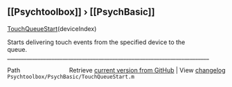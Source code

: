 ## [[Psychtoolbox]] &#8250; [[PsychBasic]]

[TouchQueueStart](TouchQueueStart)(deviceIndex)  
  
Starts delivering touch events from the specified device to the   
queue.  
\_\_\_\_\_\_\_\_\_\_\_\_\_\_\_\_\_\_\_\_\_\_\_\_\_\_\_\_\_\_\_\_\_\_\_\_\_\_\_\_\_\_\_\_\_\_\_\_\_\_\_\_\_\_\_\_\_\_\_\_\_\_\_\_\_\_\_\_\_\_\_\_\_  
  




<div class="code_header" style="text-align:right;">
  <span style="float:left;">Path&nbsp;&nbsp;</span> <span class="counter">Retrieve <a href=
  "https://raw.github.com/Psychtoolbox-3/Psychtoolbox-3/beta/Psychtoolbox/PsychBasic/TouchQueueStart.m">current version from GitHub</a> | View <a href=
  "https://github.com/Psychtoolbox-3/Psychtoolbox-3/commits/beta/Psychtoolbox/PsychBasic/TouchQueueStart.m">changelog</a></span>
</div>
<div class="code">
  <code>Psychtoolbox/PsychBasic/TouchQueueStart.m</code>
</div>

